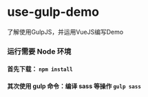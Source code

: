 # use-gulp-demo
了解使用GulpJS，并运用VueJS编写Demo

### 运行需要 Node 环境
#### 首先下载： ` npm install `
#### 其次使用 gulp 命令：编译 sass 等操作 ` gulp sass `
